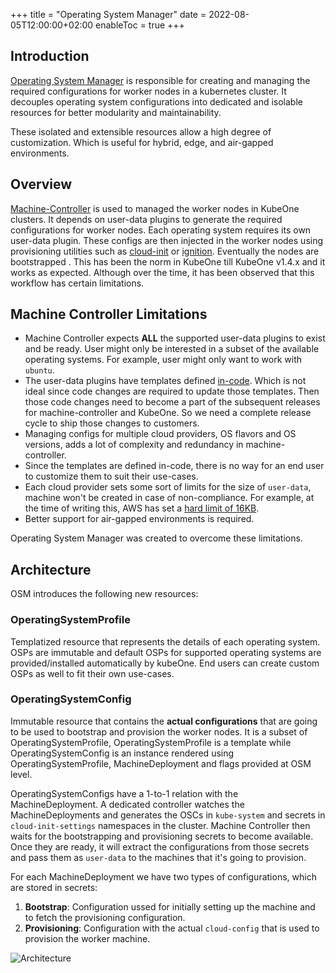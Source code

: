 +++
title = "Operating System Manager"
date = 2022-08-05T12:00:00+02:00
enableToc = true
+++

## Introduction

[Operating System Manager](https://github.com/kubermatic/operating-system-manager) is responsible for creating and managing the required configurations for worker nodes in a kubernetes cluster. It decouples operating system configurations into dedicated and isolable resources for better modularity and maintainability.

These isolated and extensible resources allow a high degree of customization. Which is useful for hybrid, edge, and air-gapped environments.

## Overview

[Machine-Controller](https://github.com/kubermatic/machine-controller) is used to managed the worker nodes in KubeOne clusters. It depends on user-data plugins to generate the required configurations for worker nodes. Each operating system requires its own user-data plugin. These configs are then injected in the worker nodes using provisioning utilities such as [cloud-init](https://cloud-init.io) or [ignition](https://coreos.github.io/ignition). Eventually the nodes are bootstrapped
.
This has been the norm in KubeOne till KubeOne v1.4.x and it works as expected. Although over the time, it has been observed that this workflow has certain limitations.

## Machine Controller Limitations

- Machine Controller expects **ALL** the supported user-data plugins to exist and be ready. User might only be interested in a subset of the available operating systems. For example, user might only want to work with `ubuntu`.
- The user-data plugins have templates defined [in-code](https://github.com/kubermatic/machine-controller/blob/master/pkg/userdata/ubuntu/provider.go#L133). Which is not ideal since code changes are required to update those templates. Then those code changes need to become a part of the subsequent releases for machine-controller and KubeOne. So we need a complete release cycle to ship those changes to customers.
- Managing configs for multiple cloud providers, OS flavors and OS versions, adds a lot of complexity and redundancy in machine-controller.
- Since the templates are defined in-code, there is no way for an end user to customize them to suit their use-cases.
- Each cloud provider sets some sort of limits for the size of `user-data`, machine won't be created in case of non-compliance. For example, at the time of writing this, AWS has set a [hard limit of 16KB](https://docs.aws.amazon.com/AWSEC2/latest/UserGuide/instancedata-add-user-data.html).
- Better support for air-gapped environments is required.

Operating System Manager was created to overcome these limitations.

## Architecture

OSM introduces the following new resources:

### OperatingSystemProfile

Templatized resource that represents the details of each operating system. OSPs are immutable and default OSPs for supported operating systems are provided/installed automatically by kubeOne. End users can create custom OSPs as well to fit their own use-cases.

### OperatingSystemConfig

Immutable resource that contains the **actual configurations** that are going to be used to bootstrap and provision the worker nodes. It is a subset of OperatingSystemProfile, OperatingSystemProfile is a template while OperatingSystemConfig is an instance rendered using OperatingSystemProfile, MachineDeployment and flags provided at OSM level.

OperatingSystemConfigs have a 1-to-1 relation with the MachineDeployment. A dedicated controller watches the MachineDeployments and generates the OSCs in `kube-system` and secrets in `cloud-init-settings` namespaces in the cluster. Machine Controller then waits for the bootstrapping and provisioning secrets to become available. Once they are ready, it will extract the configurations from those secrets and pass them as `user-data`
to the machines that it's going to provision.

For each MachineDeployment we have two types of configurations, which are stored in secrets:

1. **Bootstrap**: Configuration ussed for initially setting up the machine and to fetch the provisioning configuration.
2. **Provisioning**: Configuration with the actual `cloud-config` that is used to provision the worker machine.

![Architecture](/img/kubeone/master/operating-system-manager/architecture.png?classes=shadow,border "Architecture")
